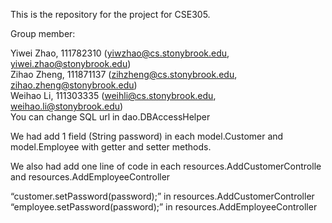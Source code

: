 <p>This is the repository for the project for CSE305.</p>
<p>Group member:</p>
<p>Yiwei Zhao, 111782310 (<a href="mailto:yiwzhao@cs.stonybrook.edu">yiwzhao@cs.stonybrook.edu</a>, <a href="mailto:yiwei.zhao@stonybrook.edu">yiwei.zhao@stonybrook.edu</a>)<br>
Zihao Zheng, 111871137 (<a href="mailto:zihzheng@cs.stonybrook.edu">zihzheng@cs.stonybrook.edu</a>, <a href="mailto:zihao.zheng@stonybrook.edu">zihao.zheng@stonybrook.edu</a>)<br>
Weihao Li, 111303335 (<a href="mailto:weihli@cs.stonybrook.edu">weihli@cs.stonybrook.edu</a>, <a href="mailto:weihao.li@stonybrook.edu">weihao.li@stonybrook.edu</a>)<br>
You can change SQL url in dao.DBAccessHelper</p>
<p>We had add 1 field (String password) in each model.Customer and model.Employee with getter and setter methods.</p>
<p>We also had add one line of code in each resources.AddCustomerControlle and resources.AddEmployeeController</p>
<p>“customer.setPassword(password);” in resources.AddCustomerController<br>
“employee.setPassword(password);” in resources.AddEmployeeController</p>
